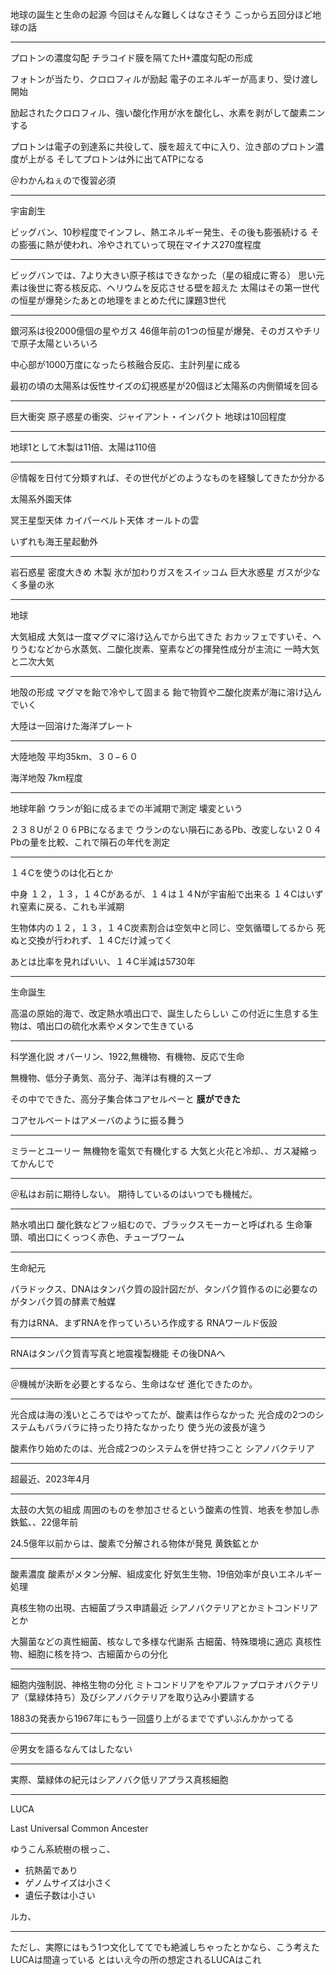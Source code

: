 地球の誕生と生命の起源
今回はそんな難しくはなさそう
こっから五回分ほど地球の話

---

プロトンの濃度勾配
チラコイド膜を隔てたH+濃度勾配の形成

フォトンが当たり、クロロフィルが励起
電子のエネルギーが高まり、受け渡し開始

励起されたクロロフィル、強い酸化作用が水を酸化し、水素を剥がして酸素ニンする

プロトンは電子の到達系に共役して、膜を超えて中に入り、泣き部のプロトン濃度が上がる
そしてプロトンは外に出てATPになる

＠わかんねぇので復習必須

---

宇宙創生

ビッグバン、10秒程度でインフレ、熱エネルギー発生、その後も膨張続ける
その膨張に熱が使われ、冷やされていって現在マイナス270度程度

---

ビッグバンでは、7より大きい原子核はできなかった（星の組成に寄る）
思い元素は後世に寄る核反応、ヘリウムを反応させる壁を超えた
太陽はその第一世代の恒星が爆発シたあとの地理をまとめた代に課題3世代

---

銀河系は役2000億個の星やガス
46億年前の1つの恒星が爆発、そのガスやチリで原子太陽といろいろ

中心部が1000万度になったら核融合反応、主計列星に成る

最初の頃の太陽系は仮性サイズの幻視惑星が20個ほど太陽系の内側領域を回る

---

巨大衝突
原子惑星の衝突、ジャイアント・インパクト
地球は10回程度

---

地球1として木製は11倍、太陽は110倍

---

＠情報を日付て分類すれば、その世代がどのようなものを経験してきたか分かる

太陽系外園天体

冥王星型天体
カイパーベルト天体
オールトの雲

いずれも海王星起動外

---

岩石惑星
密度大きめ
木製
氷が加わりガスをスイッコム
巨大氷惑星
ガスが少なく多量の氷

---

地球

大気組成
大気は一度マグマに溶け込んでから出てきた
おカッフェですいそ、へりうむなどから水蒸気、二酸化炭素、窒素などの揮発性成分が主流に
一時大気と二次大気

---

地殻の形成
マグマを飴で冷やして固まる
飴で物質や二酸化炭素が海に溶け込んでいく

大陸は一回溶けた海洋プレート

---

大陸地殻
平均35km、３０−６０

海洋地殻
7km程度

---

地球年齢
ウランが鉛に成るまでの半減期で測定
壊変という

２３８Uが２０６PBになるまで
ウランのない隕石にあるPb、改変しない２０４Pbの量を比較、これで隕石の年代を測定

---

１４Cを使うのは化石とか

中身
１２，１３，１４Cがあるが、１４は１４Nが宇宙船で出来る
１４Cはいずれ窒素に戻る、これも半減期

生物体内の１２，１３，１４C炭素割合は空気中と同じ、空気循環してるから
死ぬと交換が行われず、１４Cだけ減ってく

あとは比率を見ればいい、１４C半減は5730年

---

生命誕生

高温の原始的海で、改定熱水噴出口で、誕生したらしい
この付近に生息する生物は、噴出口の硫化水素やメタンで生きている

---

科学進化説
オパーリン、1922,無機物、有機物、反応で生命

無機物、低分子勇気、高分子、海洋は有機的スープ

その中でできた、高分子集合体コアセルペーと
**膜ができた**

コアセルベートはアメーバのように振る舞う

---

ミラーとユーリー
無機物を電気で有機化する
大気と火花と冷却、、ガス凝縮ってかんじで

---

＠私はお前に期待しない。
期待しているのはいつでも機械だ。

---

熱水噴出口
酸化鉄などフッ組むので、ブラックスモーカーと呼ばれる
生命筆頭、噴出口にくっつく赤色、チューブワーム

---

生命紀元

パラドックス、DNAはタンパク質の設計図だが、タンパク質作るのに必要なのがタンパク質の酵素で触媒

有力はRNA、まずRNAを作っていろいろ作成する
RNAワールド仮設

---

RNAはタンパク質青写真と地震複製機能
その後DNAへ

---

＠機械が決断を必要とするなら、生命はなぜ
進化できたのか。


---

光合成は海の浅いところではやってたが、酸素は作らなかった
光合成の2つのシステムもバラバラに持ったり持たなかったり
使う光の波長が違う

酸素作り始めたのは、光合成2つのシステムを併せ持つこと
シアノバクテリア

---

超最近、2023年4月

---

太鼓の大気の組成
周囲のものを参加させるという酸素の性質、地表を参加し赤鉄鉱、、22億年前

24.5億年以前からは、酸素で分解される物体が発見
黄鉄鉱とか

---

酸素濃度
酸素がメタン分解、組成変化
好気生生物、19倍効率が良いエネルギー処理

真核生物の出現、古細菌プラス申請最近
シアノバクテリアとかミトコンドリアとか

大腸菌などの真性細菌、核なしで多様な代謝系
古細菌、特殊環境に適応
真核性物、細胞に核を持つ、古細菌からの分化

---

細胞内強制説、神格生物の分化
ミトコンドリアをやアルファプロテオバクテリア（葉緑体持ち）及びシアノバクテリアを取り込み小要請する

1883の発表から1967年にもう一回盛り上がるまででずいぶんかかってる

---

＠男女を語るなんてはしたない

---

実際、葉緑体の紀元はシアノバク低リアプラス真核細胞

---

LUCA

Last Universal Common Ancester

ゆうこん系統樹の根っこ、

- 抗熱菌であり
- ゲノムサイズは小さく
- 遺伝子数は小さい

ルカ、

---

ただし、実際にはもう1つ文化しててでも絶滅しちゃったとかなら、こう考えたLUCAは間違っている
とはいえ今の所の想定されるLUCAはこれ





































